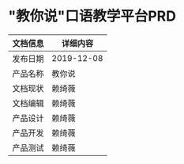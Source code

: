 # "教你说"口语教学平台PRD
文档信息|详细内容|
---|---|
发布日期|2019-12-08|
产品名称|教你说|
文档现状|赖绮薇
文档编辑|赖绮薇
产品设计|赖绮薇
产品开发|赖绮薇
产品测试|赖绮薇
